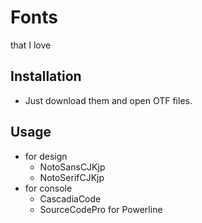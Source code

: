 # Fonts
that I love

## Installation
* Just download them and open OTF files.

## Usage
* for design
  * NotoSansCJKjp
  * NotoSerifCJKjp
* for console
  * CascadiaCode
  * SourceCodePro for Powerline
